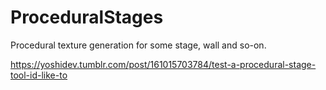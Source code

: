 # ProceduralStages
Procedural texture generation for some stage, wall and so-on.  

 <div class="tumblr-post" data-href="https://embed.tumblr.com/embed/post/404F5PCOJ8KQVRqpWgKUKw/161015703784" data-did="5667d684c9d6d7b2b54b1738e38655c6f24fb66f" data-language="ja_JP"><a href="https://yoshidev.tumblr.com/post/161015703784/test-a-procedural-stage-tool-id-like-to">https://yoshidev.tumblr.com/post/161015703784/test-a-procedural-stage-tool-id-like-to</a></div>  <script async src="https://assets.tumblr.com/post.js"></script>
